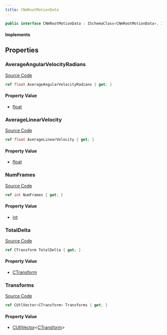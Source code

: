 ```yaml
---
title: CNmRootMotionData
---
```


```csharp
public interface CNmRootMotionData : ISchemaClass<CNmRootMotionData>, ISchemaField, ISchemaClass, INativeHandle
```

#### Implements

## Properties

### AverageAngularVelocityRadians

[Source Code](https://github.com/swiftly-solution/swiftlys2/blob/main/managed/src/SwiftlyS2.Generated/Schemas/Interfaces/CNmRootMotionData.cs#L23)

```csharp
ref float AverageAngularVelocityRadians { get; }
```

#### Property Value

- [float](https://learn.microsoft.com/dotnet/api/system.single)

### AverageLinearVelocity

[Source Code](https://github.com/swiftly-solution/swiftlys2/blob/main/managed/src/SwiftlyS2.Generated/Schemas/Interfaces/CNmRootMotionData.cs#L21)

```csharp
ref float AverageLinearVelocity { get; }
```

#### Property Value

- [float](https://learn.microsoft.com/dotnet/api/system.single)

### NumFrames

[Source Code](https://github.com/swiftly-solution/swiftlys2/blob/main/managed/src/SwiftlyS2.Generated/Schemas/Interfaces/CNmRootMotionData.cs#L19)

```csharp
ref int NumFrames { get; }
```

#### Property Value

- [int](https://learn.microsoft.com/dotnet/api/system.int32)

### TotalDelta

[Source Code](https://github.com/swiftly-solution/swiftlys2/blob/main/managed/src/SwiftlyS2.Generated/Schemas/Interfaces/CNmRootMotionData.cs#L25)

```csharp
ref CTransform TotalDelta { get; }
```

#### Property Value

- [CTransform](/docs/api/shared/natives/ctransform)

### Transforms

[Source Code](https://github.com/swiftly-solution/swiftlys2/blob/main/managed/src/SwiftlyS2.Generated/Schemas/Interfaces/CNmRootMotionData.cs#L17)

```csharp
ref CUtlVector<CTransform> Transforms { get; }
```

#### Property Value

- [CUtlVector](/docs/api/-1)<[CTransform](/docs/api/shared/natives/ctransform)>

